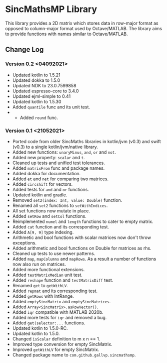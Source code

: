 # SincMathsMP Library

This library provides a 2D matrix which stores data in row-major format as opposed to column-major format used by Octave/MATLAB. The library aims to provide functions with names similar to Octave/MATLAB.

## Change Log

### Version 0.2 <04092021>

+ Updated kotlin to 1.5.21
+ Updated dokka to 1.5.0
+ Updated NDK to 23.0.7599858
+ Updated espresso-core to 3.4.0
+ Updated ejml-simple to 0.41
+ Updated kotlin to 1.5.30
+ Added `quantile` func and its unit test.
+ + Added `round` func.

### Version 0.1 <21052021>

+ Ported code from older SincMaths libraries in kotlin/jvm (v0.3) and swift (v0.3) to a single kotlin/jvm/native library.
+ Added new functions: `unaryMinus`, `and`, `or` and `not`.
+ Added new property: `scalar` and `t`.
+ Cleaned up tests and unified test tolerances.
+ Added `matrixFrom` func and package names.
+ Added dokka for documentation.
+ Added `et` and `net` for comparing two matrices.
+ Added `circshift` for vectors.
+ Added tests for `and` and `or` functions.
+ Updated kotlin and gradle.
+ Removed `set2(index: Int, value: Double)` function.
+ Renamed all `set2` functions to `setWithIndices`.
+ All set functions now mutate in place.
+ Added `setRow` and `setCol` functions.
+ Reimplemented `numel` and `length` functions to cater to empty matrix.
+ Added `cat` function and its corresponding test.
+ Added `A[9, 9]` type indexing.
+ Arithmetic and bool functions with scalar matrices now don't throw exceptions.
+ Added arithmetic and bool functions on Double for matrices as rhs.
+ Cleaned up tests to use newer patterns.
+ Added `map`, `mapColumns` and `mapRows`. As a result a number of functions now also run on matrices.
+ Added more functional extensions.
+ Added `testMatrixMedian` unit test.
+ Added `reshape` function and `testMatrixDiff` test.
+ Renamed `get` to `getWithLV`.
+ Added `repmat` and its corresponding test.
+ Added `getRows` with IntRange.
+ Added `emptySincMatrix` and `emptySincMatrices`.
+ Added `Array<SincMatrix>.asRowVector()`.
+ Added `iqr` compatible with MATLAB 2020b.
+ Added more tests for `iqr` and removed a bug.
+ Added `get(selector:...` functions.
+ Updated kotlin to 1.5.0-RC.
+ Updated kotlin to 1.5.0.
+ Changed `isScalar` definition to m x n == 1.
+ Improved type conversion for empty SincMatrix.
+ Improved `getWithLV` for empty SincMatrix.
+ Changed package name to `com.github.gallvp.sincmathsmp`.